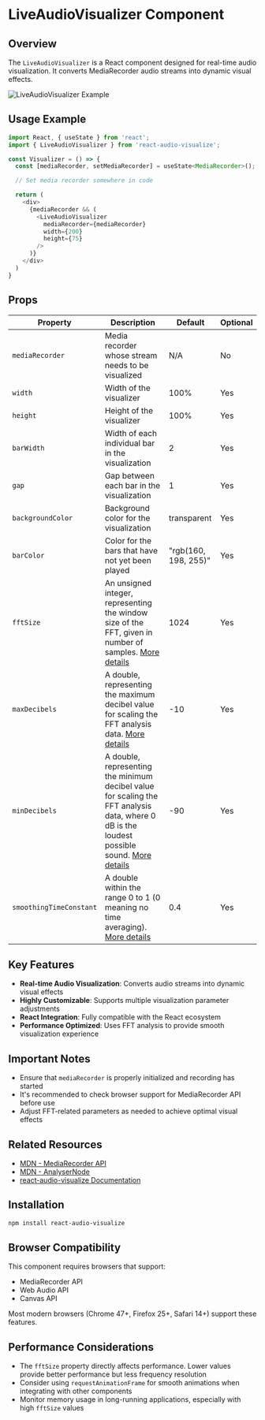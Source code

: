 # LiveAudioVisualizer Component

## Overview

The `LiveAudioVisualizer` is a React component designed for real-time audio visualization. It converts MediaRecorder audio streams into dynamic visual effects.

![LiveAudioVisualizer Example](livevisualizergif)

## Usage Example

```javascript
import React, { useState } from 'react';
import { LiveAudioVisualizer } from 'react-audio-visualize';

const Visualizer = () => {
  const [mediaRecorder, setMediaRecorder] = useState<MediaRecorder>();

  // Set media recorder somewhere in code

  return (
    <div>
      {mediaRecorder && (
        <LiveAudioVisualizer
          mediaRecorder={mediaRecorder}
          width={200}
          height={75}
        />
      )}
    </div>
  )
}
```

## Props

| Property | Description | Default | Optional |
|----------|-------------|---------|----------|
| `mediaRecorder` | Media recorder whose stream needs to be visualized | N/A | No |
| `width` | Width of the visualizer | 100% | Yes |
| `height` | Height of the visualizer | 100% | Yes |
| `barWidth` | Width of each individual bar in the visualization | 2 | Yes |
| `gap` | Gap between each bar in the visualization | 1 | Yes |
| `backgroundColor` | Background color for the visualization | transparent | Yes |
| `barColor` | Color for the bars that have not yet been played | "rgb(160, 198, 255)" | Yes |
| `fftSize` | An unsigned integer, representing the window size of the FFT, given in number of samples. [More details](https://developer.mozilla.org/en-US/docs/Web/API/AnalyserNode/fftSize) | 1024 | Yes |
| `maxDecibels` | A double, representing the maximum decibel value for scaling the FFT analysis data. [More details](https://developer.mozilla.org/en-US/docs/Web/API/AnalyserNode/maxDecibels) | -10 | Yes |
| `minDecibels` | A double, representing the minimum decibel value for scaling the FFT analysis data, where 0 dB is the loudest possible sound. [More details](https://developer.mozilla.org/en-US/docs/Web/API/AnalyserNode/minDecibels) | -90 | Yes |
| `smoothingTimeConstant` | A double within the range 0 to 1 (0 meaning no time averaging). [More details](https://developer.mozilla.org/en-US/docs/Web/API/AnalyserNode/smoothingTimeConstant) | 0.4 | Yes |

## Key Features

- **Real-time Audio Visualization**: Converts audio streams into dynamic visual effects
- **Highly Customizable**: Supports multiple visualization parameter adjustments
- **React Integration**: Fully compatible with the React ecosystem
- **Performance Optimized**: Uses FFT analysis to provide smooth visualization experience

## Important Notes

- Ensure that `mediaRecorder` is properly initialized and recording has started
- It's recommended to check browser support for MediaRecorder API before use
- Adjust FFT-related parameters as needed to achieve optimal visual effects

## Related Resources

- [MDN - MediaRecorder API](https://developer.mozilla.org/en-US/docs/Web/API/MediaRecorder)
- [MDN - AnalyserNode](https://developer.mozilla.org/en-US/docs/Web/API/AnalyserNode)
- [react-audio-visualize Documentation](https://github.com/alexk111/react-audio-visualize)

## Installation

```bash
npm install react-audio-visualize
```

## Browser Compatibility

This component requires browsers that support:
- MediaRecorder API
- Web Audio API
- Canvas API

Most modern browsers (Chrome 47+, Firefox 25+, Safari 14+) support these features.

## Performance Considerations

- The `fftSize` property directly affects performance. Lower values provide better performance but less frequency resolution
- Consider using `requestAnimationFrame` for smooth animations when integrating with other components
- Monitor memory usage in long-running applications, especially with high `fftSize` values